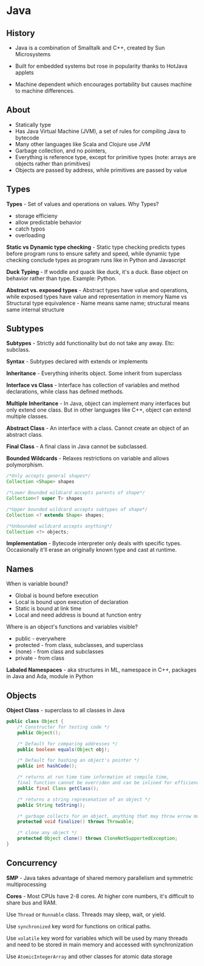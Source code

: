 # Java


## History

- Java is a combination of Smalltalk and C++, created by Sun Microsystems

- Built for embedded systems but rose in popularity thanks to HotJava applets

- Machine dependent which encourages portability but causes machine to machine differences.


## About
- Statically type
- Has Java Virtual Machine (JVM), a set of rules for compiling Java to bytecode
- Many other languages like Scala and Clojure use JVM
- Garbage collection, and no pointers,
- Everything is reference type, except for primitive types (note: arrays are objects rather than primitives)
- Objects are passed by address, while primitives are passed by value


## Types
**Types** - Set of values and operations on values. Why Types?
- storage efficieny
- allow predictable behavior
- catch typos
- overloading

**Static vs Dynamic type checking** - Static type checking predicts types before program runs to ensure safety and speed, while dynamic type checking conclude types as program runs like in Python and Javascript

**Duck Typing** - If woddle and quack like duck, it's a duck. Base object on behavior rather than type. Example: Python.

**Abstract vs. exposed types** - Abstract types have value and operations, while exposed types have value and representation in memory
Name vs Structural type equivalence - Name means same name; structural means same internal structure

## Subtypes

**Subtypes** - Strictly add functionality but do not take any away. Etc: subclass.

**Syntax** - Subtypes declared with extends or implements

**Inheritance** - Everything inherits object. Some inherit from superclass

**Interface vs Class** - Interface has collection of variables and method declarations, while class has defined methods.


**Multiple Inheritance** - In Java, object can implement many interfaces but only extend one class. But in other languages like C++, object can extend multiple classes.

**Abstract Class** - An interface with a class. Cannot create an object of an abstract class.

**Final Class** - A final class in Java cannot be subclassed. 

**Bounded Wildcards** - Relaxes restrictions on variable and allows polymorphism.

```java
/*Only accepts general shapes*/
Collection <Shape> shapes

/*Lower Bounded wildcard accepts parents of shape*/
Collection<? super T> shapes

/*Upper bounded wildcard accepts subtypes of shape*/
Collection <? extends Shape> shapes;

/*Unbounded wildcard accepts anything*/
Collection <?> objects;
```
**Implementation** - Bytecode interpreter only deals with specific types. Occasionally it'll erase an originally known type and cast at runtime.


## Names

When is variable bound?

- Global is bound before execution
- Local is bound upon execution of declaration
- Static is bound at link time
- Local and need address is bound at function entry

Where is an object's functions and variables visible?

- public - everywhere
- protected - from class, subclasses, and superclass
- (none) - from class and subclasses
- private - from class

**Labaled Namespaces** - aka structures in ML, namespace in C++, packages in Java and Ada, module in Python



## Objects

**Object Class** - superclass to all classes in Java

```java
public class Object {
    /* Constructer for testing code */
    public Object();

    /* Default for comparing addresses */
    public boolean equals(Object obj);

    /* Default for hashing an object's pointer */
    public int hashCode();

    /* returns at run time time information at compile time, 
    final function cannot be overriden and can be inlined for efficiency*/
    public final Class getClass();

    /* returns a string represenation of an object */
    public String toString();

    /* garbage collects for an object, anything that may throw errow must throw throwable*/
    protected void finalize() throws Throwable;

    /* clone any object */
    protected Object clone() throws CloneNotSupportedException;
}
```


## Concurrency
**SMP** - Java takes advantage of shared memory parallelism and symmetric multiprocessing 

**Cores** - Most CPUs have 2-8 cores. At higher core numbers, it's difficult to share bus and RAM. 

Use `Thread` or `Runnable` class. Threads may sleep, wait, or yield. 

Use `synchronized` key word for functions on critical paths. 

Use `volatile` key word for variables which will be used by many threads and need to be stored in main memory and accessed with synchronization

Use `AtomicIntegerArray` and other classes for atomic data storage



